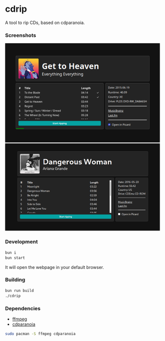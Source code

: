 # cdrip

A tool to rip CDs, based on cdparanoia.

### Screenshots

![Screenshot 1](https://github.com/iiPythonx/cdrip/blob/main/.github/screenshot_1.png?raw=true)
![Screenshot 2](https://github.com/iiPythonx/cdrip/blob/main/.github/screenshot_2.png?raw=true)

### Development

```sh
bun i
bun start
```

It will open the webpage in your default browser.

### Building

```sh
bun run build
./cdrip
```

### Dependencies

- [ffmpeg](https://ffmpeg.org/)
- [cdparanoia](https://www.xiph.org/paranoia/)

```sh
sudo pacman -S ffmpeg cdparanoia
```
